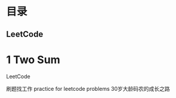 目录
==========================


LeetCode
-----------
# 1 Two Sum


LeetCode

刷题找工作
practice for leetcode problems
30岁大龄码农的成长之路









